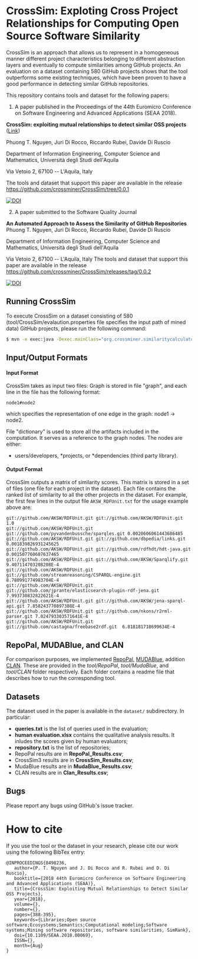 CrossSim: Exploting **C**ross Project **R**elationships for Computing **O**pen **S**ource **S**oftware **Sim**ilarity
================
 
CrossSim is an approach that allows us to represent in a homogeneous manner different project characteristics belonging to different abstraction layers and eventually to compute similarities among GitHub projects. An evaluation on a dataset containing 580 GitHub projects shows that the tool outperforms some existing techniques, which have been proven to have a good performance in detecting similar GitHub repositories.

This repository contains tools and dataset for the following papers:  

1. A paper published in the Proceedings of the 44th Euromicro Conference on Software Engineering and Advanced Applications (SEAA 2018).

<b>CrossSim: exploiting mutual relationships to detect similar OSS projects</b> ([Link](https://ieeexplore.ieee.org/abstract/document/8498236))

Phuong T. Nguyen, Juri Di Rocco, Riccardo Rubei, Davide Di Ruscio

Department of Information Engineering, Computer Science and Mathematics,
Università degli Studi dell'Aquila

Via Vetoio 2, 67100 -- L'Aquila, Italy

The tools and dataset that support this paper are available in the release https://github.com/crossminer/CrossSim/tree/0.0.1 

[![DOI](https://zenodo.org/badge/DOI/10.5281/zenodo.1252866.svg)](https://doi.org/10.5281/zenodo.1252866)


2. A paper submitted to the Software Quality Journal

<b>An Automated Approach to Assess the Similarity of GitHub Repositories</b>
Phuong T. Nguyen, Juri Di Rocco, Riccardo Rubei, Davide Di Ruscio

Department of Information Engineering, Computer Science and Mathematics,
Università degli Studi dell'Aquila

Via Vetoio 2, 67100 -- L'Aquila, Italy
The tools and dataset that support this paper are available in the release https://github.com/crossminer/CrossSim/releases/tag/0.0.2 

[![DOI](https://zenodo.org/badge/DOI/10.5281/zenodo.1479309.svg)](https://doi.org/10.5281/zenodo.1479309)

Running CrossSim
-----------
To execute CrossSim on a dataset consisting of 580 (tool/CrossSim/evalaution.properties file specifies the input path of mined data)  GitHub projects, please run the following command:

  ```sh 
  $ mvn -e exec:java -Dexec.mainClass="org.crossminer.similaritycalculator.CrossSim.Runner"
  ```

Input/Output Formats
--------------------

#### Input Format

CrossSim takes as input two files: Graph is stored in file "graph", and each line in the file has the following format:

```node1#node2```

which specifies the representation of one edge in the graph: node1 -> node2.

File "dictionary" is used to store all the artifacts included in the computation. It serves as a reference to the graph nodes. The nodes are either:
* users/developers, 
*projects, or 
*dependencies (third party library).


#### Output Format

CrossSim outputs a matrix of similarity scores. This matrix is stored in a set of files (one file for each project in the dataset). Each file contains the ranked list of similarity to all the other projects in the dataset.
For example, the first few lines in the output file ```AKSW_RDFUnit.txt``` for the usage example above are:

```text
git://github.com/AKSW/RDFUnit.git git://github.com/AKSW/RDFUnit.git 1.0
git://github.com/AKSW/RDFUnit.git git://github.com/pyvandenbussche/sparqles.git 0.0020606061443686485
git://github.com/AKSW/RDFUnit.git git://github.com/dbpedia/links.git  0.001839826931245625
git://github.com/AKSW/RDFUnit.git git://github.com/rdfhdt/hdt-java.git  0.001507760607637465
git://github.com/AKSW/RDFUnit.git git://github.com/AKSW/Sparqlify.git 9.407114703208208E-4
git://github.com/AKSW/RDFUnit.git git://github.com/streamreasoning/CSPARQL-engine.git 8.780991774983704E-4
git://github.com/AKSW/RDFUnit.git git://github.com/jprante/elasticsearch-plugin-rdf-jena.git  7.993730832822621E-4
git://github.com/AKSW/RDFUnit.git git://github.com/AKSW/jena-sparql-api.git 7.858243770897388E-4
git://github.com/AKSW/RDFUnit.git git://github.com/nkons/r2rml-parser.git 7.024793303571641E-4
git://github.com/AKSW/RDFUnit.git git://github.com/castagna/freebase2rdf.git  6.818181718699634E-4
```


RepoPal, MUDABlue, and CLAN
----------------

For comparison purposes, we implemented [RepoPal](http://ieeexplore.ieee.org/document/7884605/), [MUDABlue](http://ieeexplore.ieee.org/document/1371919/), addition [CLAN](http://ieeexplore.ieee.org/document/6227178/). These are provided in the *tool/RepoPal*, *tool/MudaBlue*, and *tool/CLAN* folder respectively. Each folder contains a readme file that describes how to run the corresponding tool.                                                                  

Datasets
--------

The dataset used in the paper is available in the ```dataset/``` subdirectory. In particular:
  * <b>queries.txt</b> is the list of queries used in the evaluation;
  * <b>human evaluation.xlsx</b> contains the qualitative analysis results. It inludes the scores given by human evaluators;
  * <b>repository.txt</b> is the list of repositories;
  * RepoPal results are in <b>RepoPal_Results.csv</b>;
  * CrossSim3 results are in <b>CrossSim_Results.csv</b>;
  * MudaBlue results are in <b>MudaBlue_Results.csv</b>;
  * CLAN results are in <b>Clan_Results.csv</b>;


Bugs
----

Please report any bugs using GitHub's issue tracker.


How to cite
================
If you use the tool or the dataset in your research, please cite our work using the following BibTex entry:

```
@INPROCEEDINGS{8498236, 
   author={P. T. Nguyen and J. Di Rocco and R. Rubei and D. Di Ruscio}, 
   booktitle={2018 44th Euromicro Conference on Software Engineering and Advanced Applications (SEAA)}, 
   title={CrossSim: Exploiting Mutual Relationships to Detect Similar OSS Projects}, 
   year={2018}, 
   volume={}, 
   number={}, 
   pages={388-395}, 
   keywords={Libraries;Open source software;Ecosystems;Semantics;Computational modeling;Software systems;Mining software repositories, software similarities, SimRank}, 
   doi={10.1109/SEAA.2018.00069}, 
   ISSN={}, 
   month={Aug}
}

```

